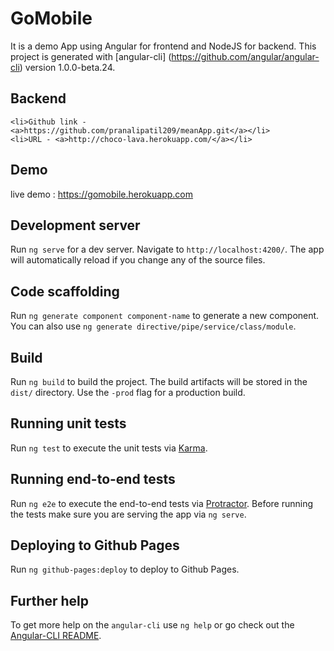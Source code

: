# GoMobile

It is a demo App using Angular for frontend and NodeJS for backend. This project is generated with [angular-cli]
(https://github.com/angular/angular-cli) version 1.0.0-beta.24.

## Backend
    <li>Github link - <a>https://github.com/pranalipatil209/meanApp.git</a></li>
    <li>URL - <a>http://choco-lava.herokuapp.com/</a></li>

## Demo
live demo : <a>https://gomobile.herokuapp.com</a>

## Development server
Run `ng serve` for a dev server. Navigate to `http://localhost:4200/`. The app will automatically reload if you change any of the source files.

## Code scaffolding

Run `ng generate component component-name` to generate a new component. You can also use `ng generate directive/pipe/service/class/module`.

## Build

Run `ng build` to build the project. The build artifacts will be stored in the `dist/` directory. Use the `-prod` flag for a production build.

## Running unit tests

Run `ng test` to execute the unit tests via [Karma](https://karma-runner.github.io).

## Running end-to-end tests

Run `ng e2e` to execute the end-to-end tests via [Protractor](http://www.protractortest.org/).
Before running the tests make sure you are serving the app via `ng serve`.

## Deploying to Github Pages

Run `ng github-pages:deploy` to deploy to Github Pages.

## Further help

To get more help on the `angular-cli` use `ng help` or go check out the [Angular-CLI README](https://github.com/angular/angular-cli/blob/master/README.md).
